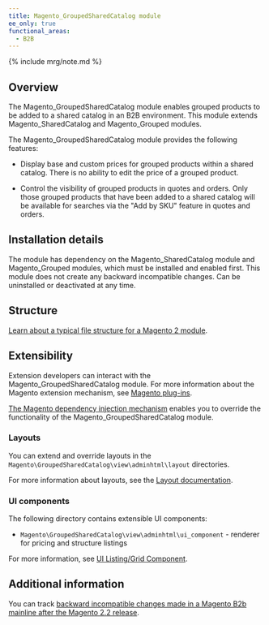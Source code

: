 ```yaml
---
title: Magento_GroupedSharedCatalog module
ee_only: true
functional_areas:
  - B2B
---
```


{% include mrg/note.md %}

## Overview

The Magento_GroupedSharedCatalog module enables grouped products to be added to a shared catalog in an B2B environment. This module extends Magento_SharedCatalog and Magento_Grouped modules.

The Magento_GroupedSharedCatalog module provides the following features:

* Display base and custom prices for grouped products within a shared catalog. There is no ability to edit the price of a grouped product.

* Control the visibility of grouped products in quotes and orders. Only those grouped products that have been added to a shared catalog will be available for searches via the "Add by SKU" feature in quotes and orders. 

 
## Installation details
 
The module has dependency on the Magento_SharedCatalog module and Magento_Grouped modules, which must be installed and enabled first. This module does not create any backward incompatible changes. Can be uninstalled or deactivated at any time. 
 
## Structure
 
[Learn about a typical file structure for a Magento 2 module]({{site.baseurl}}/guides/v2.2/extension-dev-guide/build/module-file-structure.html).
 
## Extensibility
 
Extension developers can interact with the Magento_GroupedSharedCatalog module. For more information about the Magento extension mechanism, see [Magento plug-ins]({{site.baseurl}}/guides/v2.2/extension-dev-guide/plugins.html).
 
[The Magento dependency injection mechanism]({{site.baseurl}}/guides/v2.2/extension-dev-guide/depend-inj.html) enables you to override the functionality of the Magento_GroupedSharedCatalog module.

### Layouts
 
You can extend and override layouts in the `Magento\GroupedSharedCatalog\view\adminhtml\layout` directories.

For more information about layouts, see the [Layout documentation]({{site.baseurl}}/guides/v2.2/frontend-dev-guide/layouts/layout-overview.html).
 
### UI components

The following directory contains extensible UI components: 

* `Magento\GroupedSharedCatalog\view\adminhtml\ui_component` - renderer for pricing and structure listings

For more information, see [UI Listing/Grid Component]({{site.baseurl}}/guides/v2.2/ui-components/ui-listing-grid.html).

## Additional information
 
You can track [backward incompatible changes made in a Magento B2b mainline after the Magento 2.2 release]({{site.baseurl}}/guides/v2.2/release-notes/changes/b2b_changes.html).
